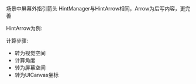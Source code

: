 场景中屏幕外指引箭头
HintManager与HintArrow相同，Arrow为后写内容，更完善

HintArrow为例:

计算步骤:

* 转为视觉空间
* 计算角度
* 转为屏幕空间
* 转为UICanvas坐标

